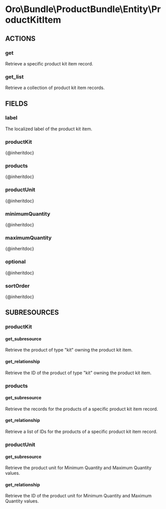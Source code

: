 # Oro\Bundle\ProductBundle\Entity\ProductKitItem

## ACTIONS

### get

Retrieve a specific product kit item record.

### get_list

Retrieve a collection of product kit item records.

## FIELDS

### label

The localized label of the product kit item.

### productKit

{@inheritdoc}

### products

{@inheritdoc}

### productUnit

{@inheritdoc}

### minimumQuantity

{@inheritdoc}

### maximumQuantity

{@inheritdoc}

### optional

{@inheritdoc}

### sortOrder

{@inheritdoc}

## SUBRESOURCES

### productKit

#### get_subresource

Retrieve the product of type "kit" owning the product kit item.

#### get_relationship

Retrieve the ID of the product of type "kit" owning the product kit item.

### products

#### get_subresource

Retrieve the records for the products of a specific product kit item record.

#### get_relationship

Retrieve a list of IDs for the products of a specific product kit item record.

### productUnit

#### get_subresource

Retrieve the product unit for Minimum Quantity and Maximum Quantity values.

#### get_relationship

Retrieve the ID of the product unit for Minimum Quantity and Maximum Quantity values.

